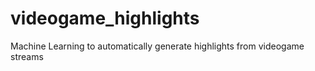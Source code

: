 # videogame_highlights
Machine Learning to automatically generate highlights from videogame streams
